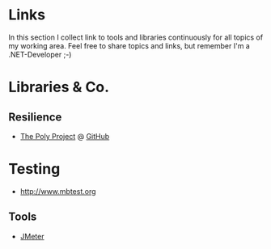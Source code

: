 # Links

In this section I collect link to tools and libraries continuously for all topics of my working area. Feel free to share topics and links, but remember I'm a .NET-Developer ;-)

# Libraries & Co.

## Resilience
- [The Poly Project](http://www.thepollyproject.org/) @ [GitHub](https://github.com/App-vNext/Polly)


# Testing
- http://www.mbtest.org 

## Tools
- [JMeter](https://jmeter.apache.org/)
